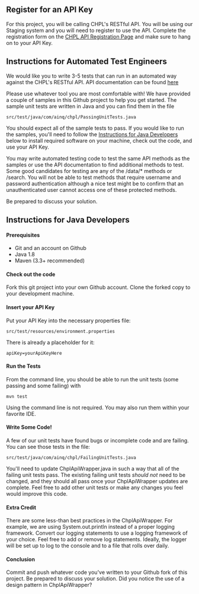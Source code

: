 ## Register for an API Key

For this project, you will be calling CHPL's RESTful API. You will be using our Staging system and you will need to register to use the API. Complete the registration form on the [CHPL API Registration Page](https://chpl.ahrqstg.org/#/resources/chpl_api) and make sure to hang on to your API Key.

## Instructions for Automated Test Engineers

We would like you to write 3-5 tests that can run in an automated way against the CHPL's RESTful API. API documentation can be found [here](https://chpl.ahrqstg.org/#/resources/chpl_api)

Please use whatever tool you are most comfortable with! We have provided a couple of samples in this Github project to help you get started. The sample unit tests are written in Java and you can find them in the file
>
	src/test/java/com/ainq/chpl/PassingUnitTests.java

You should expect all of the sample tests to pass. If you would like to run the samples, you'll need to follow the [Instructions for Java Developers](#developerInstructions) below to install required software on your machine, check out the code, and use your API Key.

You may write automated testing code to test the same API methods as the samples or use the API documentation to find additional methods to test. Some good candidates for testing are any of the /data/* methods or /search. You will not be able to test methods that require username and password authentication although a nice test might be to confirm that an unauthenticated user cannot access one of these protected methods. 

Be prepared to discuss your solution.

## <a name="developerInstructions"></a>Instructions for Java Developers

#### Prerequisites
* Git and an account on Github
* Java 1.8
* Maven (3.3+ recommended)

#### Check out the code
Fork this git project into your own Github account. Clone the forked copy to your development machine.

#### Insert your API Key
Put your API Key into the necessary properties file: 

>
	src/test/resources/environment.properties 

There is already a placeholder for it:
> 
	apiKey=yourApiKeyHere

#### Run the Tests

From the command line, you should be able to run the unit tests (some passing and some failing) with 
>
	mvn test
	
Using the command line is not required. You may also run them within your favorite IDE. 

#### Write Some Code!

A few of our unit tests have found bugs or incomplete code and are failing. You can see those tests in the file:
>
	src/test/java/com/ainq/chpl/FailingUnitTests.java
	
You'll need to update ChplApiWrapper.java in such a way that all of the failing unit tests pass. The existing failing unit tests *should not* need to be changed, and they should all pass once your ChplApiWrapper updates are complete. Feel free to add other unit tests or make any changes you feel would improve this code.

#### Extra Credit

There are some less-than best practices in the ChplApiWrapper. For example, we are using System.out.println instead of a proper logging framework. Convert our logging statements to use a logging framework of your choice. Feel free to add or remove log statements. Ideally, the logger will be set up to log to the console and to a file that rolls over daily. 

#### Conclusion

Commit and push whatever code you've written to your Github fork of this project. Be prepared to discuss your solution. Did you notice the use of a design pattern in ChplApiWrapper?

